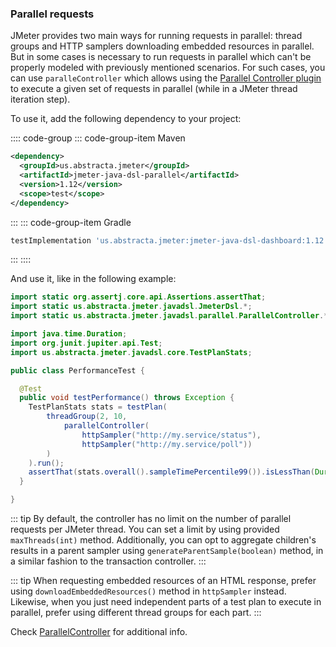 ### Parallel requests

JMeter provides two main ways for running requests in parallel: thread groups and HTTP samplers downloading embedded resources in parallel. But in some cases is necessary to run requests in parallel which can't be properly modeled with previously mentioned scenarios. For such cases, you can use `paralleController` which allows using the [Parallel Controller plugin](https://github.com/Blazemeter/jmeter-bzm-plugins/blob/master/parallel/Parallel.md) to execute a given set of requests in parallel (while in a JMeter thread iteration step).

To use it, add the following dependency to your project:

:::: code-group
::: code-group-item Maven
```xml
<dependency>
  <groupId>us.abstracta.jmeter</groupId>
  <artifactId>jmeter-java-dsl-parallel</artifactId>
  <version>1.12</version>
  <scope>test</scope>
</dependency>
```
:::
::: code-group-item Gradle
```groovy
testImplementation 'us.abstracta.jmeter:jmeter-java-dsl-dashboard:1.12'
```
:::
::::

And use it, like in the following example:

```java
import static org.assertj.core.api.Assertions.assertThat;
import static us.abstracta.jmeter.javadsl.JmeterDsl.*;
import static us.abstracta.jmeter.javadsl.parallel.ParallelController.*;

import java.time.Duration;
import org.junit.jupiter.api.Test;
import us.abstracta.jmeter.javadsl.core.TestPlanStats;

public class PerformanceTest {

  @Test
  public void testPerformance() throws Exception {
    TestPlanStats stats = testPlan(
        threadGroup(2, 10,
            parallelController(
                httpSampler("http://my.service/status"),
                httpSampler("http://my.service/poll"))
        )
    ).run();
    assertThat(stats.overall().sampleTimePercentile99()).isLessThan(Duration.ofSeconds(5));
  }

}
```

::: tip
By default, the controller has no limit on the number of parallel requests per JMeter thread. You can set a limit by using provided `maxThreads(int)` method. Additionally, you can opt to aggregate children's results in a parent sampler using `generateParentSample(boolean)` method, in a similar fashion to the transaction controller.
:::

::: tip
When requesting embedded resources of an HTML response, prefer using `downloadEmbeddedResources()` method in `httpSampler` instead. Likewise, when you just need independent parts of a test plan to execute in parallel, prefer using different thread groups for each part.
:::

Check [ParallelController](/jmeter-java-dsl-parallel/src/main/java/us/abstracta/jmeter/javadsl/parallel/ParallelController.java) for additional info.
